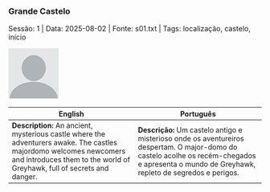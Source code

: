 ### Grande Castelo

Sessão: 1 | Data: 2025-08-02 | Fonte: s01.txt | Tags: localização, castelo, início

![Grande Castelo](docs/dm/locations/blank.png)

| English | Português |
|---------|-----------|
| **Description:** An ancient, mysterious castle where the adventurers awake. The castles majordomo welcomes newcomers and introduces them to the world of Greyhawk, full of secrets and danger. | **Descrição:** Um castelo antigo e misterioso onde os aventureiros despertam. O major-domo do castelo acolhe os recém-chegados e apresenta o mundo de Greyhawk, repleto de segredos e perigos. |


















